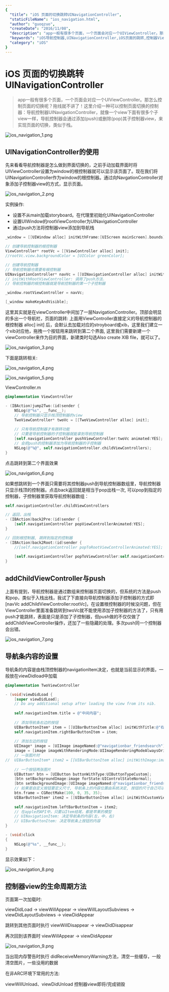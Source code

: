 ```yaml
---
{
  "title": "iOS 页面的切换跳转UINavigationController",
  "staticFileName": "ios_navigation.html",
  "author": "guoqzuo",
  "createDate": "2016/11/08",
  "description": "app一般有很多个页面，一个页面会对应一个UIViewController。那怎么控制页面的切换呢？拖线就不讲了！这里介绍一种可以控制页面切换的控制器：导航控制器UINavigationController，就像一个view下面有很多个子view一样，导航控制器会通过添加(push)或删除(pop)其子控制器view，来实现页面的切换，类似于栈。",
  "keywords": "iOS导航控制器,UINavigationController,iOS页面的跳转,控制器View的生命周期,导航控制器",
  "category": "iOS"
}
---
```


# iOS 页面的切换跳转UINavigationController

> app一般有很多个页面，一个页面会对应一个UIViewController。那怎么控制页面的切换呢？拖线就不讲了！这里介绍一种可以控制页面切换的控制器：导航控制器UINavigationController，就像一个view下面有很多个子view一样，导航控制器会通过添加(push)或删除(pop)其子控制器view，来实现页面的切换，类似于栈。

![ios_navigation_1.png](../../../images/blog/ios/ios_navigation_1.png)

## UINavigationController的使用
先来看看导航控制器是怎么做到界面切换的，之前手动加载界面时将UIViewController设置为window的根控制器就可以显示该页面了。现在我们将UINavigationController作为window的根控制器。通过向NavgationController对象添加子控制器view的方式，显示页面。

![ios_navigation_2.png](../../../images/blog/ios/ios_navigation_2.png)

实例操作: 
- 设置不从main加载storyboard。在代理里初始化UINavigationController
- 设置UIWindow的rootViewController为UINavigationController
- 通过push方法将控制器view添加到导航栈

```objectivec
_window = [[UIWindow alloc] initWithFrame:[UIScreen mainScreen].bounds];

// 创建导航控制器的根控制器
ViewController* rootVc = [[ViewController alloc] init];
//rootVc.view.backgroundColor = [UIColor greenColor];

// 创建导航控制器
// 导航控制器也需要有根控制器
UINavigationController* navVc = [[UINavigationController alloc] initWithRootViewController:rootVc];
// initWithRootViewController: 调用了push方法.
// 导航控制器的根控制器就是导航控制器的第一个子控制器

_window.rootViewController = navVc;

[_window makeKeyAndVisible];
```
这里其实就是在viewController中间加了一层NavigationController。顶部会明显的多出一个导航栏，页面的跳转: 上面用ViewController直接定义的导航控制器的根控制器 alloc] init] 后，会默认去加载对应的stroyboard或xib，这里我们建立一个xib对应他，拖拽一个按钮用来跳转到第二个界面, 这里我们需要新建一个viewController来作为目的界面，新建类时勾选Also create XIB file，就可以了。

![ios_navigation_3.png](../../../images/blog/ios/ios_navigation_3.png)

下面是跳转相关:

![ios_navigation_4.png](../../../images/blog/ios/ios_navigation_4.png)

![ios_navigation_5.png](../../../images/blog/ios/ios_navigation_5.png)

ViewController.m
```objectivec
@implementation ViewController

- (IBAction)jump2Two:(id)sender {
    NSLog(@"%s", __func__);
    // 导航控制器只显示栈顶控制器的view
    TwoViewController* twoVc = [[TwoViewController alloc] init];
    
    // 只有导航控制器才有跳转功能
    // 只要是导航控制器的子控制器就能拿到导航控制器
    [self.navigationController pushViewController:twoVc animated:YES];
    // 会把push的控制器添加为导航控制器的子控制器
    NSLog(@"%@", self.navigationController.childViewControllers);
}
```
点击跳转到第二个界面效果  

![ios_navigation_6.png](../../../images/blog/ios/ios_navigation_6.png)

如果想跳转到一个界面只需要将其控制器push到导航控制器数组里，导航控制器只显示栈顶的控制器。点击back返回就是相当于pop出栈一次, 可以pop到指定的控制器，子控制器里获取导航控制器数组：
```objectivec
self.navigationController.childViewControllers

// 返回，出栈
- (IBAction)back2Pre:(id)sender {
    [self.navigationController popViewControllerAnimated:YES];
}

// 回到根控制器, 跳转到指定的控制器
- (IBAction)back2Root:(id)sender {
    //[self.navigationController popToRootViewControllerAnimated:YES];
    
    [self.navigationController popToViewController:self.navigationController.childViewControllers[0] animated:YES];
}
```
## addChildViewController与push
上面有提到，导航控制器是通过数组来控制器页面切换的，但系统的方法是push和pop，类似于入栈出栈，我试了下直接向导航控制器添加子控制器的方式即  [navVc addChildViewController:rootVc]，在设置根控制器的时候没问题，但在ViewController里面准备跳转到twoVc就不能使用添加子控制器的方法了，只有用push才能跳转，表面是只是添加了子控制器，但push做的不仅仅做了addChildViewController操作，还加了一些隐藏的处理。多次push同一个控制器会出错。

![ios_navigation_7.png](../../../images/blog/ios/ios_navigation_7.png)

## 导航条内容的设置
导航条的内容是由栈顶控制器的navigationItem决定，也就是当前显示的界面，一般放在viewDidload中加载
```objectivec
@implementation TwoViewController

- (void)viewDidLoad {
    [super viewDidLoad];
    // Do any additional setup after loading the view from its nib.
    
    self.navigationItem.title = @"中间内容";
    
    // 添加导航条右边的按钮
    UIBarButtonItem* item = [[UIBarButtonItem alloc] initWithTitle:@"右边" style:UIBarButtonItemStyleDone target:self action:@selector(click)];
    self.navigationItem.rightBarButtonItem = item;
    
    // 添加左边的按钮
    UIImage* image = [UIImage imageNamed:@"navigationbar_friendsearch"];
    image = [image imageWithRenderingMode:UIImageRenderingModeAlwaysOriginal];
    // 一张图片时
//  UIBarButtonItem* item2 = [[UIBarButtonItem alloc] initWithImage:image style:UIBarButtonItemStyleDone target:nil action:nil];
    
    // 一个按钮两张图片
    UIButton* btn = [UIButton buttonWithType:UIButtonTypeCustom];
    [btn setBackgroundImage:image forState:UIControlStateNormal];
    [btn setBackgroundImage:[UIImage imageNamed:@"navigationbar_friendsearch_highlighted"] forState:UIControlStateHighlighted];
    // 如果是自定义按钮要定义尺寸, 导航条上的内容位置由系统决定, 按钮的尺寸自己可以定义
    btn.frame = CGRectMake(100, 0, 35, 35);
    UIBarButtonItem* item2 = [[UIBarButtonItem alloc] initWithCustomView:btn];
    
    self.navigationItem.leftBarButtonItem = item2;
    // 在apple的API中，只要以Item结尾，都是苹果的模型
    // UINavigationItem: 决定导航条的内容(左，中，右)
    // UIBarButtonItem: 决定导航条上按钮的内容
}

- (void)click
{
    NSLog(@"%s", __func__);
}
```
显示效果如下：   

![ios_navigation_8.png](../../../images/blog/ios/ios_navigation_8.png)

## 控制器view的生命周期方法
页面第一次加载时:

viewDidLoad -> viewWillAppear -> viewWillLayoutSubviews -> viewDidLayoutSubviews -> viewDidAppear

跳转到其他页面时执行 viewWillDisappear -> viewDidDisappear

再次回到该界面时 viewWillAppear ->  viewDidAppear 


![ios_navigation_9.png](../../../images/blog/ios/ios_navigation_9.png)

当出现内存警告时执行 didReceiveMemoryWarning方法，清空一些缓存，一般清空图片，一些没用的数据

在非ARC环境下常用的方法:

viewWillUnload、viewDidUnload 控制器view即将/完成销毁